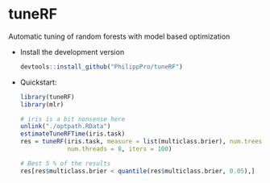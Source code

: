 
# tuneRF
Automatic tuning of random forests with model based optimization

* Install the development version
    ```r
    devtools::install_github("PhilippPro/tuneRF")
    ```
* Quickstart:

    ```r
    library(tuneRF)
    library(mlr)

    # iris is a bit nonsense here
    unlink("./optpath.RData")
    estimateTuneRFTime(iris.task)
    res = tuneRF(iris.task, measure = list(multiclass.brier), num.trees = 1000, 
                 num.threads = 8, iters = 100)

    # Best 5 % of the results
    res[res$multiclass.brier < quantile(res$multiclass.brier, 0.05),]
    ```
